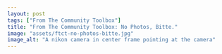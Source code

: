 ```yaml
---
layout: post
tags: ["From The Community Toolbox"]
title: "From The Community Toolbox: No Photos, Bitte."
image: "assets/ftct-no-photos-bitte.jpg"
image_alt: "A nikon camera in center frame pointing at the camera"
---
```

